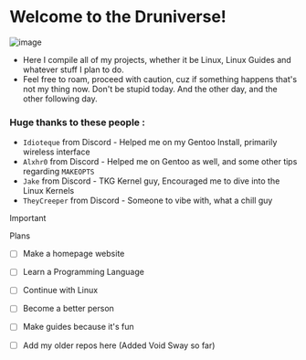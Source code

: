 # Welcome to the Druniverse!

![image](https://github.com/dru-oss/druniverse/assets/116711909/980b7b92-2ca8-4e0e-8ae6-0484a0132ef7)

 * Here I compile all of my projects, whether it be Linux, Linux Guides and whatever stuff I plan to do.
 * Feel free to roam, proceed with caution, cuz if something happens that's not my thing now. Don't be stupid today. And the other day, and the other following day.

### Huge thanks to these people :
 * `Idioteque` from Discord - Helped me on my Gentoo Install, primarily wireless interface
 * `Alxhr0` from Discord - Helped me on Gentoo as well, and some other tips regarding `MAKEOPTS`
 * `Jake` from Discord - TKG Kernel guy, Encouraged me to dive into the Linux Kernels
 * `TheyCreeper` from Discord - Someone to vibe with, what a chill guy

> [!IMPORTANT]
> Plans
- [ ] Make a homepage website
- [ ] Learn a Programming Language
- [ ] Continue with Linux
- [ ] Become a better person
- [ ] Make guides because it's fun
- [ ] Add my older repos here (Added Void Sway so far)

